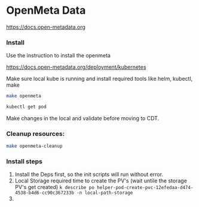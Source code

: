 # OpenMeta Data

<https://docs.open-metadata.org>

### Install

Use the instruction to install the openmeta 

<https://docs.open-metadata.org/deployment/kubernetes>

Make sure local kube is running and install required tools like helm, kubectl, make

```bash
make openmeta
```

```bash
kubectl get pod
```

Make changes in the local and validate before moving to CDT.

### Cleanup resources:

```bash
make openmeta-cleanup
```

### Install steps

1. Install the Deps first, so the init scripts will run without error.
2. Local Storage required time to create the PV's (wait untile the storage PV's get created)
  `k describe po helper-pod-create-pvc-12efedaa-d474-4538-b4d6-cc90c367233b -n local-path-storage` 
3. 